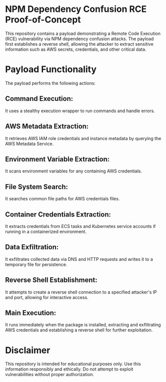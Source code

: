 # NPM Dependency Confusion RCE Proof-of-Concept

This repository contains a payload demonstrating a Remote Code Execution (RCE) vulnerability via NPM dependency confusion attacks. The payload first establishes a reverse shell, allowing the attacker to extract sensitive information such as AWS secrets, credentials, and other critical data.

# Payload Functionality
The payload performs the following actions:

## Command Execution:
It uses a stealthy execution wrapper to run commands and handle errors.

## AWS Metadata Extraction:
It retrieves AWS IAM role credentials and instance metadata by querying the AWS Metadata Service.

## Environment Variable Extraction:
It scans environment variables for any containing AWS credentials.

## File System Search:
It searches common file paths for AWS credentials files.

## Container Credentials Extraction:
It extracts credentials from ECS tasks and Kubernetes service accounts if running in a containerized environment.

## Data Exfiltration:
It exfiltrates collected data via DNS and HTTP requests and writes it to a temporary file for persistence.

## Reverse Shell Establishment:
It attempts to create a reverse shell connection to a specified attacker's IP and port, allowing for interactive access.

## Main Execution:
It runs immediately when the package is installed, extracting and exfiltrating AWS credentials and establishing a reverse shell for further exploitation.


# Disclaimer
This repository is intended for educational purposes only. Use this information responsibly and ethically. Do not attempt to exploit vulnerabilities without proper authorization.
